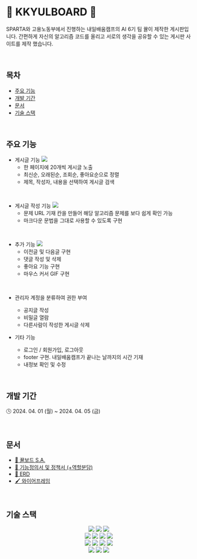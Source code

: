 # 🍊 KKYULBOARD 🍊

SPARTA와 고용노동부에서 진행하는 내일배움캠프의 AI 6기 팀 뀰이 제작한 게시판입니다. 간편하게 자신의 알고리즘 코드를 올리고 서로의 생각을 공유할 수 있는 게시판 사이트를 제작 했습니다.

<br>

## 목차

- [주요 기능](#주요-기능)
- [개발 기간](#개발-기간)
- [문서](#문서)
- [기술 스택](#기술-스택)

<br>

## 주요 기능

- 게시글 기능
  <img src = "https://media.discordapp.net/attachments/812018301612851290/1225684367989407754/image.png?ex=66220685&is=660f9185&hm=dbeb987740e137abffd8a7b9cd616de7f3a124f8713512af4ff971579acb6bd0&=&format=webp&quality=lossless&width=1100&height=502">
  - 한 페이지에 20개씩 게시글 노출
  - 최신순, 오래된순, 조회순, 좋아요순으로 정렬
  - 제목, 작성자, 내용을 선택하여 게시글 검색

<br>

- 게시글 작성 기능
  <img src="https://github.com/sieuno3o/kkyulboard/assets/103474525/b72af404-2825-4d42-aaf7-5e5cfd650a77">
  - 문제 URL 기재 칸을 만들어 해당 알고리즘 문제를 보다 쉽게 확인 가능
  - 마크다운 문법을 그대로 사용할 수 있도록 구현

<br>

- 추가 기능
  <img src="https://media.discordapp.net/attachments/812018301612851290/1225683673861455953/image.png?ex=662205df&is=660f90df&hm=3bbcab04a8a65f208d4f12de948988d723ceed910ff3d36d00dc2f193d941043&=&format=webp&quality=lossless&width=2160&height=634">
  - 이전글 및 다음글 구현
  - 댓글 작성 및 삭제
  - 좋아요 기능 구현
  - 마우스 커서 GIF 구현

<br>

- 관리자 계정을 분류하여 권한 부여

  - 공지글 작성
  - 비밀글 열람
  - 다른사람이 작성한 게시글 삭제

- 기타 기능
  - 로그인 / 회원가입, 로그아웃
  - footer 구현. 내일배움캠프가 끝나는 날까지의 시간 기재
  - 내정보 확인 및 수정

<br>

## 개발 기간

🕓 2024. 04. 01 (월) ~ 2024. 04. 05 (금)

<br>

## 문서

- [📖 뀰보드 S.A.](https://teamsparta.notion.site/S-A-0584648655d840079704b81505d39d58)
- [📌 기능정의서 및 정책서 (+역할분담)](https://docs.google.com/spreadsheets/d/1yaLCiVA0B1xmYr7R0BL2SXEQgfCVHzsVn0S1BTJ5ASU/edit#gid=0)
- [📂 ERD](https://dbdiagram.io/d/660a500137b7e33fd72e97b1)
- [🖌️ 와이어프레임](https://www.figma.com/file/gTbwMooxBxzQHoHwBBbfqt/%5B%EB%82%B4%EB%B0%B0%EC%BA%A0%5D-%EA%B2%8C%EC%8B%9C%ED%8C%90?type=design&node-id=0-1&mode=design&t=l1tbDKbiPsLf5x2b-0)

<br>

## 기술 스택

<div align="center">
<img src="https://img.shields.io/badge/python-3776AB?style=for-the-badge&logo=python&logoColor=white">
<img src="https://img.shields.io/badge/flask-000000?style=for-the-badge&logo=flask&logoColor=white">
<img src="https://img.shields.io/badge/diagrams-F08705?style=for-the-badge&logo=diagrams.net&logoColor=white">
<br>
<img src="https://img.shields.io/badge/html5-E34F26?style=for-the-badge&logo=html5&logoColor=white">
<img src="https://img.shields.io/badge/css-1572B6?style=for-the-badge&logo=css3&logoColor=white">
<img src="https://img.shields.io/badge/javascript-F7DF1E?style=for-the-badge&logo=javascript&logoColor=black">
<img src="https://img.shields.io/badge/bootstrap-7952B3?style=for-the-badge&logo=bootstrap&logoColor=white">
<br>
<img src="https://img.shields.io/badge/git-F05032?style=for-the-badge&logo=git&logoColor=white">
<img src="https://img.shields.io/badge/github-181717?style=for-the-badge&logo=github&logoColor=white">
<img src="https://img.shields.io/badge/Slack-4A154B?style=for-the-badge&logo=Slack&logoColor=white">
<img src="https://img.shields.io/badge/discord-5865F2?style=for-the-badge&logo=discord&logoColor=white">
<br>
<img src="https://img.shields.io/badge/notion-000000?style=for-the-badge&logo=notion&logoColor=white">
<img src="https://img.shields.io/badge/google-sheets-34A853?style=for-the-badge&logo=google-sheets&logoColor=white">
<img src="https://img.shields.io/badge/figma-F24E1E?style=for-the-badge&logo=figma&logoColor=white">
</div>
